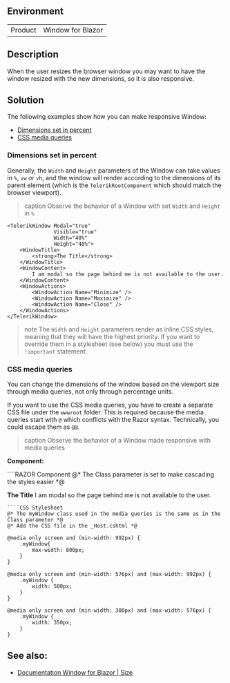 
## Environment
<table>
<tbody>
<tr>
<td>Product</td>
<td>Window for Blazor</td>
</tr>
</tbody>
</table>

## Description

When the user resizes the browser window you may want to have the window resized with the new dimensions, so it is also responsive.

## Solution

The following examples show how you can make responsive Window:
* [Dimensions set in percent](#dimensions-set-in-percent)
* [CSS media queries](#css-media-queries)

### Dimensions set in percent

Generally, the `Width` and `Height` parameters of the Window can take values in `%`, `vw` or `vh`, and the window will render according to the dimensions of its parent element (which is the `TelerikRootComponent` which should match the browser viewport).

>caption Observe the behavior of a Window with set `Width` and `Height` in `%`

````RAZOR
<TelerikWindow Modal="true"
               Visible="true"
               Width="40%"
               Height="40%">
    <WindowTitle>
        <strong>The Title</strong>
    </WindowTitle>
    <WindowContent>
        I am modal so the page behind me is not available to the user.
    </WindowContent>
    <WindowActions>
        <WindowAction Name="Minimize" />
        <WindowAction Name="Maximize" />
        <WindowAction Name="Close" />
    </WindowActions>
</TelerikWindow>
````

>note The `Width` and `Height` parameters render as inline CSS styles, meaning that they will have the highest priority. If you want to override them in a stylesheet (see below) you must use the `!important` statement.

### CSS media queries

You can change the dimensions of the window based on the viewport size through media queries, not only through percentage units.

If you want to use the CSS media queries, you have to create a separate CSS file under the `wwwroot` folder. This is required because the media queries start with `@` which conflicts with the Razor syntax. Technically, you could escape them as `@@`.

>caption Observe the behavior of a Window made responsive with media queries

**Component:**

<div class="skip-repl"></div>
````RAZOR Component
@* The Class parameter is set to make cascading the styles easier *@

<TelerikWindow Modal="true"
               Visible="true"
               Class="myWindow">
    <WindowTitle>
        <strong>The Title</strong>
    </WindowTitle>
    <WindowContent>
        I am modal so the page behind me is not available to the user.
    </WindowContent>
    <WindowActions>
        <WindowAction Name="Minimize" />
        <WindowAction Name="Maximize" />
        <WindowAction Name="Close" />
    </WindowActions>
</TelerikWindow>
````
````CSS Stylesheet
@* The myWindow class used in the media queries is the same as in the Class parameter *@
@* Add the CSS file in the _Host.cshtml *@

@media only screen and (min-width: 992px) {
    .myWindow{
        max-width: 800px;
    }
}

@media only screen and (min-width: 576px) and (max-width: 992px) {
    .myWindow {
        width: 500px;
    }
}

@media only screen and (min-width: 300px) and (max-width: 576px) {
    .myWindow {
        width: 350px;
    }
}
````

## See also:

* [Documentation Window for Blazor | Size](slug:components/window/size)
